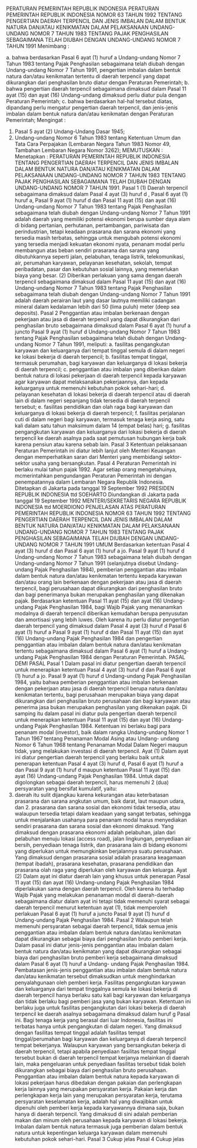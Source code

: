  PERATURAN PEMERINTAH REPUBLIK INDONESIA PERATURAN PEMERINTAH REPUBLIK INDONESIA NOMOR 63 TAHUN 1992 TENTANG PENGERTIAN DAERAH TERPENCIL DAN JENIS IMBALAN DALAM BENTUK NATURA DAN/ATAU KENIKMATAN DALAM PELAKSANAAN UNDANG-UNDANG NOMOR 7 TAHUN 1983 TENTANG PAJAK PENGHASILAN SEBAGAIMANA TELAH DIUBAH DENGAN UNDANG-UNDANG NOMOR 7 TAHUN 1991
Menimbang :

a. bahwa berdasarkan Pasal 6 ayat (1) huruf a Undang-undang Nomor 7 Tahun 1983 tentang Pajak Penghasilan sebagaimana telah diubah dengan Undang-undang Nomor 7 Tahun 1991, pengertian imbalan dalam bentuk natura dan/atau kenikmatan tertentu di daerah terpencil yang dapat dikurangkan dari penghasilan bruto diatur dengan Peraturan Pemerintah;
b. bahwa pengertian daerah terpencil sebagaimana dimaksud dalam Pasal 11 ayat (15) dan ayat (16) Undang-undang dimaksud perlu diatur pula dengan Peraturan Pemerintah;
c. bahwa berdasarkan hal-hal tersebut diatas, dipandang perlu mengatur pengertian daerah terpencil, dan jenis-jenis imbalan dalam bentuk natura dan/atau kenikmatan dengan Peraturan Pemerintah;
Mengingat :

1. Pasal 5 ayat (2) Undang-Undang Dasar 1945;
2. Undang-undang Nomor 6 Tahun 1983 tentang Ketentuan Umum dan Tata Cara Perpajakan (Lembaran Negara Tahun 1983 Nomor 49, Tambahan Lembaran Negara Nomor 3262);
MEMUTUSKAN :
 Menetapkan : PERATURAN PEMERINTAH REPUBLIK INDONESIA TENTANG PENGERTIAN DAERAH TERPENCIL DAN JENIS IMBALAN DALAM BENTUK NATURA DAN/ATAU KENIKMATAN DALAM PELAKSANAAN UNDANG-UNDANG NOMOR 7 TAHUN 1983 TENTANG PAJAK PENGHASILAN SEBAGAIMANA TELAH DIUBAH DENGAN UNDANG-UNDANG NOMOR 7 TAHUN 1991.
Pasal 1
(1) Daerah terpencil sebagaimana dimaksud dalam Pasal 4 ayat (3) huruf d , Pasal 6 ayat (1) huruf a, Pasal 9 ayat (1) huruf d dan Pasal 11 ayat (15) dan ayat (16) Undang-undang Nomor 7 Tahun 1983 tentang Pajak Penghasilan sebagaimana telah diubah dengan Undang-undang Nomor 7 Tahun 1991 adalah daerah yang memiliki potensi ekonomi berupa sumber daya alam di bidang pertanian, perhutanan, pertambangan, pariwisata dan perindustrian, tetapi keadaan prasarana dan sarana ekonomi yang tersedia masih terbatas, sehingga untuk mengubah potensi ekonomi yang tersedia menjadi kekuatan ekonomi nyata, penanam modal perlu membangun atas beban sendiri prasarana dan sarana yang dibutuhkannya seperti jalan, pelabuhan, tenaga listrik, telekomunikasi, air, perumahan karyawan, pelayanan kesehatan, sekolah, tempat peribadatan, pasar dan kebutuhan sosial lainnya, yang memerlukan biaya yang besar.
(2) Diberikan perlakuan yang sama dengan daerah terpencil sebagaimana dimaksud dalam Pasal 11 ayat (15) dan ayat (16) Undang-undang Nomor 7 Tahun 1983 tentang Pajak Penghasilan sebagaimana telah diubah dengan Undang-undang Nomor 7 Tahun 1991 adalah daerah perairan laut yang dasar lautnya memiliki cadangan mineral dalam kedalaman lebih dari 50 (lima puluh) meter (deep sea deposits).
Pasal 2
Penggantian atau imbalan berkenaan dengan pekerjaan atau jasa di daerah terpencil yang dapat dikurangkan dari penghasilan bruto sebagaimana dimaksud dalam Pasal 6 ayat (1) huruf a juncto Pasal 9 ayat (1) huruf d Undang-undang Nomor 7 Tahun 1983 tentang Pajak Penghasilan sebagaimana telah diubah dengan Undang-undang Nomor 7 Tahun 1991, meliputi:
a. fasilitas pengangkutan karyawan dan keluarganya dari tempat tinggal semula di dalam negeri ke lokasi bekerja di daerah terpencil;
b. fasilitas tempat tinggal, termasuk perumahan, bagi karyawan dan keluarganya di lokasi bekerja di daerah terpencil;
c. penggantian atau imbalan yang diberikan dalam bentuk natura di lokasi pekerjaan di daerah terpencil kepada karyawan agar karyawan dapat melaksanakan pekerjaannya, dan kepada keluarganya untuk memenuhi kebutuhan pokok sehari-hari;
d. pelayanan kesehatan di lokasi bekerja di daerah terpencil atau di daerah lain di dalam negeri sepanjang tidak tersedia di daerah terpencil tersebut;
e. fasilitas pendidikan dan olah raga bagi karyawan dan keluarganya di lokasi bekerja di daerah terpencil;
f. fasilitas perjalanan cuti di dalam negeri bagi karyawan, termasuk tenaga kerja asing, satu kali dalam satu tahun maksimum dalam 14 (empat belas) hari;
g. fasilitas pengangkutan karyawan dan keluarganya dari lokasi bekerja di daerah terpencil ke daerah asalnya pada saat pemutusan hubungan kerja baik karena pensiun atau karena sebab lain.
Pasal 3
Ketentuan pelaksanaan Peraturan Pemerintah ini diatur lebih lanjut oleh Menteri Keuangan dengan memperhatikan saran dari Menteri yang membidangi sektor-sektor usaha yang bersangkutan.
Pasal 4
Peraturan Pemerintah ini berlaku mulai tahun pajak 1992.
Agar setiap orang mengetahuinya, mcmerintahkan pengundangan Peraturan Pemerintah ini dengan penempatannya dalam Lembaran Negara Republik Indonesia. Ditetapkan di Jakarta pada tanggal 19 September 1992 PRESIDEN REPUBLIK INDONESIA ttd SOEHARTO Diundangkan di Jakarta pada tanggal 19 September 1992 MENTERI/SEKRETARIS NEGARA REPUBLIK INDONESIA ttd MOERDIONO PENJELASAN ATAS PERATURAN PEMERINTAH REPUBLIK INDONESIA NOMOR 63 TAHUN 1992 TENTANG PENGERTIAN DAERAH TERPENCIL DAN JENIS IMBALAN DALAM BENTUK NATURA DAN/ATAU KENIKMATAN DALAM PELAKSANAAN UNDANG-UNDANG NOMOR 7 TAHUN 1983 TENTANG PAJAK PENGHASILAN SEBAGAIMANA TELAH DIUBAH DENGAN UNDANG-UNDANG NOMOR 7 TAHUN 1991 UMUM Berdasarkan ketentuan Pasal 4 ayat (3) huruf d dan Pasal 6 ayat (1) huruf a jo. Pasal 9 ayat (1) huruf d Undang-undang Nomor 7 Tahun 1983 sebagaimana telah diubah dengan Undang-undang Nomor 7 Tahun 1991 (selanjutnya disebut Undang-undang Pajak Penghasilan 1984), pemberian penggantian atau imbalan dalam bentuk natura dan/atau kenikmatan tertentu kepada karyawan dan/atau orang lain berkenaan dengan pekerjaan atau jasa di daerah terpencil, bagi perusahaan dapat dikurangkan dari penghasilan bruto dan bagi penerimanya bukan merupakan penghasilan yang dikenakan pajak. Berdasarkan ketentuan Pasal 11 ayat (15) dan ayat (16) Undang-undang Pajak Penghasilan 1984, bagi Wajib Pajak yang menanamkan modalnya di daerah terpencil diberikan kemudahan berupa penyusutan dan amortisasi yang lebih luwes. Oleh karena itu perlu diatur pengertian daerah terpencil yang dimaksud dalam Pasal 4 ayat (3) huruf d Pasal 6 ayat (1) huruf a Pasal 9 ayat (1) huruf d dan Pasal 11 ayat (15) dan ayat (16) Undang-undang Pajak Penghasilan 1984 dan pengertian penggantian atau imbalan dalam bentuk natura dan/atau kenikmatan tertentu sebagaimana dimaksud dalam Pasal 6 ayat (1) huruf a Undang-undang Pajak Penghasilan 1984 dengan Peraturan Pemerintah. PASAL DEMI PASAL
Pasal 1
Dalam pasal ini diatur pengertian daerah terpencil untuk menerapkan ketentuan Pasal 4 ayat (3) huruf d dan Pasal 6 ayat (1) huruf a jo. Pasal 9 ayat (1) huruf d Undang-undang Pajak Penghasilan 1984, yaitu bahwa pemberian penggantian atau imbalan berkenaan dengan pekerjaan atau jasa di daerah terpencil berupa natura dan/atau kenikmatan tertentu, bagi perusahaan merupakan biaya yang dapat dikurangkan dari penghasilan bruto perusahaan dan bagi karyawan atau penerima jasa bukan merupakan penghasilan yang dikenakan pajak. Di samping itu dalam pasal ini diatur pula pengertian daerah terpencil untuk menerapkan ketentuan Pasal 11 ayat (15) dan ayat (16) Undang-undang Pajak Penghasilan 1984. Ketentuan ini berlaku bagi para penanam modal (investor), baik dalam rangka Undang-undang Nomor 1 Tahun 1967 tentang Penanaman Modal Asing atau Undang- undang Nomor 6 Tahun 1968 tentang Penanaman Modal Dalam Negeri maupun tidak, yang melakukan investasi di daerah terpencil. Ayat (1) Dalam ayat ini diatur pengertian daerah terpencil yang berlaku baik untuk penerapan ketentuan Pasal 4 ayat (3) huruf d, Pasal 6 ayat (1) huruf a dan Pasal 9 ayat (1) huruf d maupun ketentuan Pasal 11 ayat (15) dan ayat (16) Undang-undang Pajak Penghasilan 1984. Untuk dapat digolongkan sebagai daerah terpencil, harus memenuhi 2 (dua) persyaratan yang bersifat kumulatif, yaitu:
1. daerah itu sulit dijangkau karena kekurangan atau keterbatasan prasarana dan sarana angkutan umum, baik darat, laut maupun udara, dan 2. prasarana dan sarana sosial dan ekonomi tidak tersedia, atau walaupun tersedia tetapi dalam keadaan yang sangat terbatas, sehingga untuk menjalankan usahanya para penanam modal harus menyediakan sendiri prasarana dan sarana sosial dan ekonomi dimaksud. Yang dimaksud dengan prasarana ekonomi adalah pelabuhan, jalan dari pelabuhan menuju lokasi (access road), jalan lingkungan, penyediaan air bersih, penyediaan tenaga listrik, dan prasarana lain di bidang ekonomi yang diperlukan untuk memungkinkan berjalannya suatu perusahaan. Yang dimaksud dengan prasarana sosial adalah prasarana keagamaan (tempat ibadah), prasarana kesehatan, prasarana pendidikan dan prasarana olah raga yang diperlukan oleh karyawan dan keluarga. Ayat (2) Dalam ayat ini diatur daerah lain yang khusus untuk penerapan Pasal 11 ayat (15) dan ayat (16) Undang-undang Pajak Penghasilan 1984 diperlakukan sama dengan daerah terpencil. Oleh karena itu terhadap Wajib Pajak yang melakukan penanaman modal di daerah-daerah sebagaimana diatur dalam ayat ini tetapi tidak memenuhi syarat sebagai daerah terpencil menurut ketentuan ayat (1), tidak memperoleh perlakuan Pasal 6 ayat (1) huruf a juncto Pasal 9 ayat (1) huruf d Undang-undang Pajak Penghasilan 1984.
Pasal 2
Walaupun telah memenuhi persyaratan sebagai daerah terpencil, tidak semua jenis penggantian atau imbalan dalam bentuk natura dan/atau kenikmatan dapat dikurangkan sebagai biaya dari penghasilan bruto pemberi kerja. Dalam pasal ini diatur jenis-jenis penggantian atau imbalan dalam bentuk natura dan/atau kenikmatan yang dapat dikurangkan sebagai biaya dari penghasilan bruto pemberi kerja sebagaimana dimaksud dalam Pasal 6 ayat (1) huruf a Undang- undang Pajak Penghasilan 1984. Pembatasan jenis-jenis penggantian atau imbalan dalam bentuk natura dan/atau kenikmatan tersebut dimaksudkan untuk menghindarkan penyalahgunaan oleh pemberi kerja. Fasilitas pengangkutan karyawan dan keluarganya dari tempat tinggalnya semula ke lokasi bekerja di daerah terpencil hanya berlaku satu kali bagi karyawan dan keluarganya dan tidak berlaku bagi pemberi jasa yang bukan karyawan. Ketentuan ini berlaku juga untuk fasilitas pengangkutan dari lokasi bekerja di daerah terpencil ke daerah asalnya sebagaimana dimaksud dalam huruf g Pasal ini. Bagi tenaga kerja yang berasal dari luar Indonesia, fasilitas ini terbatas hanya untuk pengangkutan di dalam negeri. Yang dimaksud dengan fasilitas tempat tinggal adalah fasilitas tempat tinggal/perumahan bagi karyawan dan keluarganya di daerah terpencil tempat bekerjanya. Walaupun karyawan yang bersangkutan bekerja di daerah terpencil, tetapi apabila penyediaan fasilitas tempat tinggal tersebut bukan di daerah terpencil tempat kerjanya melainkan di daerah lain, maka pengeluaran untuk penyediaan fasilitas tersebut tidak boleh dikurangkan sebagai biaya dari penghasilan bruto perusahaan. Penggantian atau imbalan dalam bentuk natura kepada karyawan di lokasi pekerjaan harus dibedakan dengan pakaian dan perlengkapan kerja lainnya yang merupakan persyaratan kerja. Pakaian kerja dan perlengkapan kerja lain yang merupakan persyaratan kerja, terutama persyaratan keselamatan kerja, adalah hal yang diwajibkan untuk dipenuhi oleh pemberi kerja kepada karyawannya dimana saja, bukan hanya di daerah terpencil. Yang dimaksud di sini adalah pemberian makan dan minum oleh perusahaan kepada karyawan di lokasi bekerja. Imbalan dalam bentuk natura termasuk juga pemberian dalam bentuk natura untuk kepentingan keluarga karyawan dalam memenuhi kebutuhan pokok sehari-hari.
Pasal 3
Cukup jelas
Pasal 4
Cukup jelas